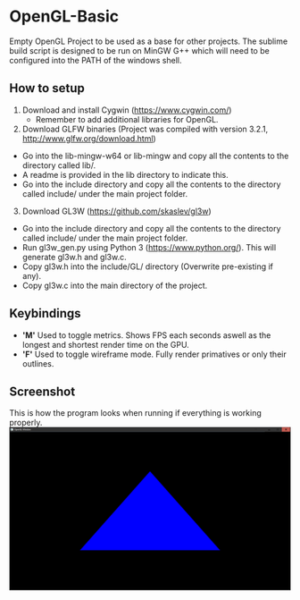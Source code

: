 # OpenGL-Basic
Empty OpenGL Project to be used as a base for other projects.
The sublime build script is designed to be run on MinGW G++ which will need to be configured into the PATH of the windows shell.

## How to setup
1. Download and install Cygwin (https://www.cygwin.com/)
   * Remember to add additional libraries for OpenGL.
2.  Download GLFW binaries (Project was compiled with version 3.2.1, http://www.glfw.org/download.html)
   * Go into the lib-mingw-w64 or lib-mingw and copy all the contents to the directory called lib/.
   * A readme is provided in the lib directory to indicate this.
   * Go into the include directory and copy all the contents to the directory called include/ under the main project folder.
3.  Download GL3W (https://github.com/skaslev/gl3w)
   * Go into the include directory and copy all the contents to the directory called include/ under the main project folder.
   * Run gl3w_gen.py using Python 3 (https://www.python.org/). This will generate gl3w.h and gl3w.c.
   * Copy gl3w.h into the include/GL/ directory (Overwrite pre-existing if any).
   * Copy gl3w.c into the main directory of the project.
  
## Keybindings
   * **'M'** Used to toggle metrics. Shows FPS each seconds aswell as the longest and shortest render time on the GPU.
   * **'F'** Used to toggle wireframe mode. Fully render primatives or only their outlines.

## Screenshot
This is how the program looks when running if everything is working properly.
![Screenshot](project-pic.png)
